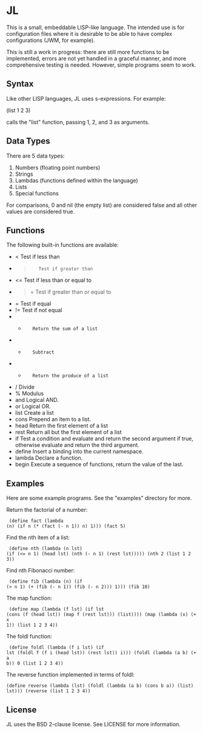 
JL
==============================================================================
This is a small, embeddable LISP-like language.  The intended use is for
configuration files where it is desirable to be able to have complex
configurations (JWM, for example).

This is still a work in progress: there are still more functions to
be implemented, errors are not yet handled in a graceful manner,
and more comprehensive testing is needed.  However, simple programs
seem to work.

Syntax
------------------------------------------------------------------------------
Like other LISP languages, JL uses s-expressions.  For example:

  (list 1 2 3)

calls the "list" function, passing 1, 2, and 3 as arguments.

Data Types
------------------------------------------------------------------------------
There are 5 data types:

 1. Numbers (floating point numbers)
 2. Strings
 3. Lambdas (functions defined within the language)
 4. Lists
 5. Special functions

For comparisons, 0 and nil (the empty list) are considered false and all
other values are considered true.

Functions
------------------------------------------------------------------------------
The following built-in functions are available:

 - <        Test if less than
 - >        Test if greater than
 - <=       Test if less than or equal to
 - >=       Test if greater than or equal to
 - =        Test if equal
 - !=       Test if not equal
 - +        Return the sum of a list
 - -        Subtract
 - *        Return the produce of a list
 - /        Divide
 - %        Modulus
 - and      Logical AND.
 - or       Logical OR.
 - list     Create a list
 - cons     Prepend an item to a list.
 - head     Return the first element of a list
 - rest     Return all but the first element of a list
 - if       Test a condition and evaluate and return the second argument
            if true, otherwise evaluate and return the third argument.
 - define   Insert a binding into the current namespace.
 - lambda   Declare a function.
 - begin    Execute a sequence of functions, return the value of the last.

Examples
------------------------------------------------------------------------------
Here are some example programs.  See the "examples" directory for more.

Return the factorial of a number:
<code><pre>
   (define fact (lambda (n)
      (if n
         (\* (fact (- n 1)) n)
         1)))
   (fact 5)
</pre></code>

Find the nth item of a list:
<code><pre>
   (define nth (lambda (n lst)
      (if (<= n 1)
         (head lst)
         (nth (- n 1) (rest lst)))))
   (nth 2 (list 1 2 3))
</pre></code>

Find nth Fibonacci number:
<code><pre>
   (define fib (lambda (n)
      (if (> n 1)
         (+ (fib (- n 1)) (fib (- n 2)))
         1)))
   (fib 10)
</pre></code>

The map function:
<code><pre>
   (define map (lambda (f lst)
      (if lst
         (cons (f (head lst)) (map f (rest lst)))
         (list))))
   (map (lambda (x) (+ x 1)) (list 1 2 3 4))
</pre></code>

The foldl function:
<code><pre>
   (define foldl (lambda (f i lst)
      (if lst
         (foldl f (f i (head lst)) (rest lst))
         i)))
   (foldl (lambda (a b) (+ a b)) 0 (list 1 2 3 4))
</pre></code>

The reverse function implemented in terms of foldl:
<code><pre>
   (define reverse (lambda (lst) (foldl (lambda (a b) (cons b a)) (list) lst)))
   (reverse (list 1 2 3 4))
</pre></code>

License
------------------------------------------------------------------------------
JL uses the BSD 2-clause license.  See LICENSE for more information.

